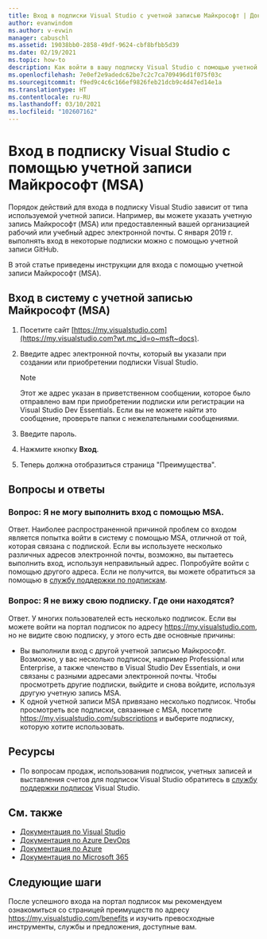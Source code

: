 ```yaml
---
title: Вход в подписки Visual Studio с учетной записью Майкрософт | Документация Майкрософт
author: evanwindom
ms.author: v-evwin
manager: cabuschl
ms.assetid: 19038bb0-2858-49df-9624-cbf8bfbb5d39
ms.date: 02/19/2021
ms.topic: how-to
description: Как войти в вашу подписку Visual Studio с помощью учетной записи Майкрософт (MSA)
ms.openlocfilehash: 7e0ef2e9adedc62be7c2c7ca709496d1f075f03c
ms.sourcegitcommit: f9ed9c4c6c166ef9826feb21dcb9c4d47ed14e1a
ms.translationtype: HT
ms.contentlocale: ru-RU
ms.lasthandoff: 03/10/2021
ms.locfileid: "102607162"
---
```

# <a name="signing-in-to-your-visual-studio-subscriptions-with-your-microsoft-account-msa"></a>Вход в подписку Visual Studio с помощью учетной записи Майкрософт (MSA)

Порядок действий для входа в подписку Visual Studio зависит от типа используемой учетной записи.  Например, вы можете указать учетную запись Майкрософт (MSA) или предоставленный вашей организацией рабочий или учебный адрес электронной почты.  С января 2019 г. выполнять вход в некоторые подписки можно с помощью учетной записи GitHub. 

В этой статье приведены инструкции для входа с помощью учетной записи Майкрософт (MSA).

## <a name="signing-in-with-your-microsoft-account-msa"></a>Вход в систему с учетной записью Майкрософт (MSA)
1. Посетите сайт [https://my.visualstudio.com](https://my.visualstudio.com?wt.mc_id=o~msft~docs).
2. Введите адрес электронной почты, который вы указали при создании или приобретении подписки Visual Studio.

   > [!NOTE]
   > Этот же адрес указан в приветственном сообщении, которое было отправлено вам при приобретении подписки или регистрации на Visual Studio Dev Essentials. Если вы не можете найти это сообщение, проверьте папки с нежелательными сообщениями.

3. Введите пароль.
4. Нажмите кнопку **Вход**.
5. Теперь должна отобразиться страница "Преимущества".

## <a name="frequently-asked-questions"></a>Вопросы и ответы
### <a name="q--im-unable-to-sign-in-using-my-msa"></a>Вопрос:  Я не могу выполнить вход с помощью MSA.  
Ответ.  Наиболее распространенной причиной проблем со входом является попытка войти в систему с помощью MSA, отличной от той, которая связана с подпиской.  Если вы используете несколько различных адресов электронной почты, возможно, вы пытаетесь выполнить вход, используя неправильный адрес.  Попробуйте войти с помощью другого адреса.  Если не получится, вы можете обратиться за помощью в [службу поддержки по подпискам](https://visualstudio.microsoft.com/subscriptions/support/).  

### <a name="q--i-cant-see-my-subscription-where-is-it"></a>Вопрос:  Я не вижу свою подписку. Где они находятся?
Ответ.  У многих пользователей есть несколько подписок.  Если вы можете войти на портал подписок по адресу https://my.visualstudio.com, но не видите свою подписку, у этого есть две основные причины:
- Вы выполнили вход с другой учетной записью Майкрософт.  Возможно, у вас несколько подписок, например Professional или Enterprise, а также членство в Visual Studio Dev Essentials, и они связаны с разными адресами электронной почты. Чтобы просмотреть другие подписки, выйдите и снова войдите, используя другую учетную запись MSA.
- К одной учетной записи MSA привязано несколько подписок.  Чтобы просмотреть все подписки, связанные с MSA, посетите https://my.visualstudio.com/subscriptions и выберите подписку, которую хотите использовать. 

## <a name="resources"></a>Ресурсы 
- По вопросам продаж, использования подписок, учетных записей и выставления счетов для подписок Visual Studio обратитесь в [службу поддержки подписок](https://aka.ms/vssubscriberhelp) Visual Studio.

## <a name="see-also"></a>См. также
- [Документация по Visual Studio](/visualstudio/)
- [Документация по Azure DevOps](/azure/devops/)
- [Документация по Azure](/azure/)
- [Документация по Microsoft 365](/microsoft-365/)

## <a name="next-steps"></a>Следующие шаги
После успешного входа на портал подписок мы рекомендуем ознакомиться со страницей преимуществ по адресу https://my.visualstudio.com/benefits и изучить превосходные инструменты, службы и предложения, доступные вам.